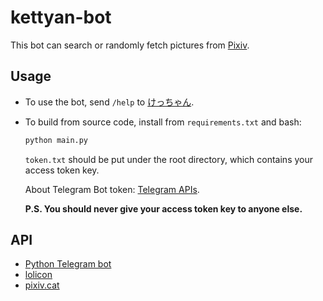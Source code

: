 # kettyan-bot

This bot can search or randomly fetch pictures from [Pixiv](https://www.pixiv.net/).

## Usage

- To use the bot, send `/help` to [けっちゃん](https://t.me/kettyan_bot).
- To build from source code, install from `requirements.txt` and bash:

	```bash
	python main.py
	``` 

	`token.txt` should be put under the root directory, which contains your access token key.

	About Telegram Bot token: [Telegram APIs](https://core.telegram.org/bots#6-botfather).

	**P.S. You should never give your access token key to anyone else.**

## API

- [Python Telegram bot](https://github.com/python-telegram-bot/python-telegram-bot)
- [lolicon](https://api.lolicon.app/#/setu)
- [pixiv.cat](https://pixiv.cat/)